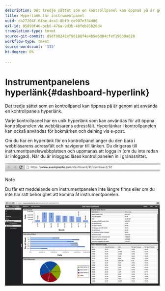 ```yaml
---
description: Det tredje sättet som en kontrollpanel kan öppnas på är genom att använda en kontrollpanels hyperlänk.
title: Hyperlänk för instrumentpanel
uuid: da27204f-64be-4ea1-8bf9-ce907e334d86
exl-id: 05890f46-bcb6-476a-9d3b-4bfeb95b20d4
translation-type: tm+mt
source-git-commit: d9df90242ef96188f4e4b5e6d04cfef196b0a628
workflow-type: tm+mt
source-wordcount: '135'
ht-degree: 0%

---
```


# Instrumentpanelens hyperlänk{#dashboard-hyperlink}

Det tredje sättet som en kontrollpanel kan öppnas på är genom att använda en kontrollpanels hyperlänk.

Varje kontrollpanel har en unik hyperlänk som kan användas för att öppna kontrollpanelen via webbläsarens adressfält. Hyperlänkar i kontrollpanelen kan också användas för bokmärken och delning via e-post.

Om du har en hyperlänk för en kontrollpanel anger du den bara i webbläsarens adressfält och navigerar till länken. Du dirigeras till instrumentpanelswebbplatsen och uppmanas att logga in (om du inte redan är inloggad). När du är inloggad läses kontrollpanelen in i gränssnittet.

![](assets/db_hyperlink.png)

>[!NOTE]
>
>Du får ett meddelande om instrumentpanelen inte längre finns eller om du inte har rätt behörighet att komma åt instrumentpanelen.

![](assets/db_hyperlink2.png)
